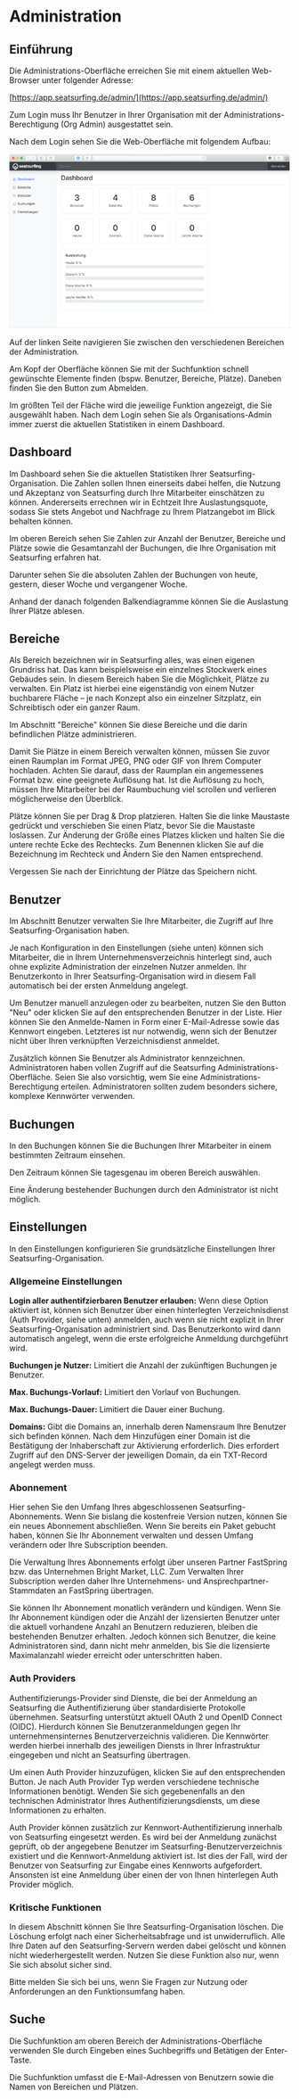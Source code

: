 # Administration
## Einführung
Die Administrations-Oberfläche erreichen Sie mit einem aktuellen Web-Browser unter folgender Adresse:

[https://app.seatsurfing.de/admin/](https://app.seatsurfing.de/admin/)

Zum Login muss Ihr Benutzer in Ihrer Organisation mit der Administrations-Berechtigung (Org Admin) ausgestattet sein.

Nach dem Login sehen Sie die Web-Oberfläche mit folgendem Aufbau:

![Admin UI Screenshot](img/admin-ui.png)

Auf der linken Seite navigieren Sie zwischen den verschiedenen Bereichen der Administration.

Am Kopf der Oberfläche können Sie mit der Suchfunktion schnell gewünschte Elemente finden (bspw. Benutzer, Bereiche, Plätze). Daneben finden Sie den Button zum Abmelden.

Im größten Teil der Fläche wird die jeweilige Funktion angezeigt, die Sie ausgewählt haben. Nach dem Login sehen Sie als Organisations-Admin immer zuerst die aktuellen Statistiken in einem Dashboard.

## Dashboard
Im Dashboard sehen Sie die aktuellen Statistiken Ihrer Seatsurfing-Organisation. Die Zahlen sollen Ihnen einerseits dabei helfen, die Nutzung und Akzeptanz von Seatsurfing durch Ihre Mitarbeiter einschätzen zu können. Andererseits errechnen wir in Echtzeit Ihre Auslastungsquote, sodass Sie stets Angebot und Nachfrage zu Ihrem Platzangebot im Blick behalten können.

Im oberen Bereich sehen Sie Zahlen zur Anzahl der Benutzer, Bereiche und Plätze sowie die Gesamtanzahl der Buchungen, die Ihre Organisation mit Seatsurfing erfahren hat.

Darunter sehen Sie die absoluten Zahlen der Buchungen von heute, gestern, dieser Woche und vergangener Woche.

Anhand der danach folgenden Balkendiagramme können Sie die Auslastung Ihrer Plätze ablesen.

## Bereiche
Als Bereich bezeichnen wir in Seatsurfing alles, was einen eigenen Grundriss hat. Das kann beispielsweise ein einzelnes Stockwerk eines Gebäudes sein. In diesem Bereich haben Sie die Möglichkeit, Plätze zu verwalten. Ein Platz ist hierbei eine eigenständig von einem Nutzer buchbarere Fläche – je nach Konzept also ein einzelner Sitzplatz, ein Schreibtisch oder ein ganzer Raum.

Im Abschnitt "Bereiche" können Sie diese Bereiche und die darin befindlichen Plätze administrieren.

Damit Sie Plätze in einem Bereich verwalten können, müssen Sie zuvor einen Raumplan im Format JPEG, PNG oder GIF von Ihrem Computer hochladen. Achten Sie darauf, dass der Raumplan ein angemessenes Format bzw. eine geeignete Auflösung hat. Ist die Auflösung zu hoch, müssen Ihre Mitarbeiter bei der Raumbuchung viel scrollen und verlieren möglicherweise den Überblick.

Plätze können Sie per Drag & Drop platzieren. Halten Sie die linke Maustaste gedrückt und verschieben Sie einen Platz, bevor Sie die Maustaste loslassen. Zur Änderung der Größe eines Platzes klicken und halten Sie die untere rechte Ecke des Rechtecks. Zum Benennen klicken Sie auf die Bezeichnung im Rechteck und Ändern Sie den Namen entsprechend.

Vergessen Sie nach der Einrichtung der Plätze das Speichern nicht.

## Benutzer
Im Abschnitt Benutzer verwalten Sie Ihre Mitarbeiter, die Zugriff auf Ihre Seatsurfing-Organisation haben.

Je nach Konfiguration in den Einstellungen (siehe unten) können sich Mitarbeiter, die in Ihrem Unternehmensverzeichnis hinterlegt sind, auch ohne explizite Administration der einzelnen Nutzer anmelden. Ihr Benutzerkonto in Ihrer Seatsurfing-Organisation wird in diesem Fall automatisch bei der ersten Anmeldung angelegt.

Um Benutzer manuell anzulegen oder zu bearbeiten, nutzen Sie den Button "Neu" oder klicken Sie auf den entsprechenden Benutzer in der Liste. Hier können Sie den Anmelde-Namen in Form einer E-Mail-Adresse sowie das Kennwort eingeben. Letzteres ist nur notwendig, wenn sich der Benutzer nicht über Ihren verknüpften Verzeichnisdienst anmeldet.

Zusätzlich können Sie Benutzer als Administrator kennzeichnen. Administratoren haben vollen Zugriff auf die Seatsurfing Administrations-Oberfläche. Seien Sie also vorsichtig, wem Sie eine Administrations-Berechtigung erteilen. Administratoren sollten zudem besonders sichere, komplexe Kennwörter verwenden.

## Buchungen
In den Buchungen können Sie die Buchungen Ihrer Mitarbeiter in einem bestimmten Zeitraum einsehen.

Den Zeitraum können Sie tagesgenau im oberen Bereich auswählen.

Eine Änderung bestehender Buchungen durch den Administrator ist nicht möglich.

## Einstellungen
In den Einstellungen konfigurieren Sie grundsätzliche Einstellungen Ihrer Seatsurfing-Organisation.

### Allgemeine Einstellungen
**Login aller authentifzierbaren Benutzer erlauben:** Wenn diese Option aktiviert ist, können sich Benutzer über einen hinterlegten Verzeichnisdienst (Auth Provider, siehe unten) anmelden, auch wenn sie nicht explizit in Ihrer Seatsurfing-Organisation administriert sind. Das Benutzerkonto wird dann automatisch angelegt, wenn die erste erfolgreiche Anmeldung durchgeführt wird.

**Buchungen je Nutzer:** Limitiert die Anzahl der zukünftigen Buchungen je Benutzer.

**Max. Buchungs-Vorlauf:** Limitiert den Vorlauf von Buchungen.

**Max. Buchungs-Dauer:** Limitiert die Dauer einer Buchung.

**Domains:** Gibt die Domains an, innerhalb deren Namensraum Ihre Benutzer sich befinden können. Nach dem Hinzufügen einer Domain ist die Bestätigung der Inhaberschaft zur Aktivierung erforderlich. Dies erfordert Zugriff auf den DNS-Server der jeweiligen Domain, da ein TXT-Record angelegt werden muss.

### Abonnement
Hier sehen Sie den Umfang Ihres abgeschlossenen Seatsurfing-Abonnements. Wenn Sie bislang die kostenfreie Version nutzen, können Sie ein neues Abonnement abschließen. Wenn Sie bereits ein Paket gebucht haben, können Sie Ihr Abonnement verwalten und dessen Umfang verändern oder Ihre Subscription beenden.

Die Verwaltung Ihres Abonnements erfolgt über unseren Partner FastSpring bzw. das Unternehmen Bright Market, LLC. Zum Verwalten Ihrer Subscription werden daher Ihre Unternehmens- und Ansprechpartner-Stammdaten an FastSpring übertragen.

Sie können Ihr Abonnement monatlich verändern und kündigen. Wenn Sie Ihr Abonnement kündigen oder die Anzahl der lizensierten Benutzer unter die aktuell vorhandene Anzahl an Benutzern reduzieren, bleiben die bestehenden Benutzer erhalten. Jedoch können sich Benutzer, die keine Administratoren sind, dann nicht mehr anmelden, bis Sie die lizensierte Maximalanzahl wieder erreicht oder unterschritten haben.

### Auth Providers
Authentifizierungs-Provider sind Dienste, die bei der Anmeldung an Seatsurfing die Authentifizierung über standardisierte Protokolle übernehmen. Seatsurfing unterstützt aktuell OAuth 2 und OpenID Connect (OIDC). Hierdurch können Sie Benutzeranmeldungen gegen Ihr unternehmensinternes Benutzerverzeichnis validieren. Die Kennwörter werden hierbei innerhalb des jeweiligen Diensts in Ihrer Infrastruktur eingegeben und nicht an Seatsurfing übertragen.

Um einen Auth Provider hinzuzufügen, klicken Sie auf den entsprechenden Button. Je nach Auth Provider Typ werden verschiedene technische Informationen benötigt. Wenden Sie sich gegebenenfalls an den technischen Administrator Ihres Authentifizierungsdiensts, um diese Informationen zu erhalten.

Auth Provider können zusätzlich zur Kennwort-Authentifizierung innerhalb von Seatsurfing eingesetzt werden. Es wird bei der Anmeldung zunächst geprüft, ob der angegebene Benutzer im Seatsurfing-Benutzerverzeichnis existiert und die Kennwort-Anmeldung aktiviert ist. Ist dies der Fall, wird der Benutzer von Seatsurfing zur Eingabe eines Kennworts aufgefordert. Ansonsten ist eine Anmeldung über einen der von Ihnen hinterlegen Auth Provider möglich.

### Kritische Funktionen
In diesem Abschnitt können Sie Ihre Seatsurfing-Organisation löschen. Die Löschung erfolgt nach einer Sicherheitsabfrage und ist unwiderruflich. Alle Ihre Daten auf den Seatsurfing-Servern werden dabei gelöscht und können nicht wiederhergestellt werden. Nutzen Sie diese Funktion also nur, wenn Sie sich absolut sicher sind.

Bitte melden Sie sich bei uns, wenn Sie Fragen zur Nutzung oder Anforderungen an den Funktionsumfang haben.

## Suche
Die Suchfunktion am oberen Bereich der Administrations-Oberfläche verwenden SIe durch Eingeben eines Suchbegriffs und Betätigen der Enter-Taste.

Die Suchfunktion umfasst die E-Mail-Adressen von Benutzern sowie die Namen von Bereichen und Plätzen.
